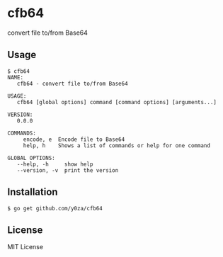 # cfb64
convert file to/from Base64

## Usage
```
$ cfb64
NAME:
   cfb64 - convert file to/from Base64

USAGE:
   cfb64 [global options] command [command options] [arguments...]

VERSION:
   0.0.0

COMMANDS:
     encode, e  Encode file to Base64
     help, h    Shows a list of commands or help for one command

GLOBAL OPTIONS:
   --help, -h     show help
   --version, -v  print the version
```

## Installation
```
$ go get github.com/y0za/cfb64
```

## License
MIT License
